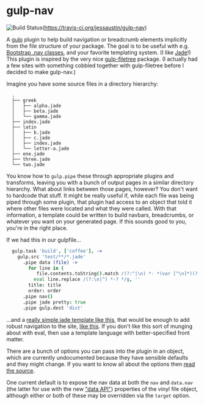 gulp-nav
========

![Build Status](https://travis-ci.org/jessaustin/gulp-nav.svg?branch=master)(https://travis-ci.org/jessaustin/gulp-nav)

A [gulp](https://github.com/gulpjs/gulp) plugin to help build navigation or
breadcrumb elements implicitly from the file structure of your package. The
goal is to be useful with e.g. [Bootstrap .nav
classes](http://getbootstrap.com/components/#nav), and your favorite templating
system. (I like [Jade](http://jade-lang.com/)!) This plugin is inspired by the
very nice [gulp-filetree](https://github.com/0x01/gulp-filetree) package. (I
actually had a few sites with something cobbled together with gulp-filetree
before I decided to make gulp-nav.)

Imagine you have some source files in a directory hierarchy:
```
  .
  ├── greek
  │   ├── alpha.jade
  │   ├── beta.jade
  │   └── gamma.jade
  ├── index.jade
  ├── latin
  │   ├── b.jade
  │   ├── c.jade
  │   ├── index.jade
  │   └── letter-a.jade
  ├── one.jade
  ├── three.jade
  └── two.jade
```
You know how to `gulp.pipe` these through appropriate plugins and transforms,
leaving you with a bunch of output pages in a similar directory hierarchy. What
about links between those pages, however? You don't want to hardcode that
stuff. It might be really useful if, while each file was being piped through
some plugin, that plugin had access to an object that told it where other files
were located and what they were called. With that information, a template could
be written to build navbars, breadcrumbs, or whatever you want on your
generated page. If this sounds good to you, you're in the right place.

If we had this in our gulpfile...

```coffeescript
  gulp.task 'build', ['coffee'], ->
    gulp.src 'test/**/*.jade'
      .pipe data (file) ->
        for line in (
           file.contents.toString().match /(?:^|\n) *- *(var [^\n]*)(?:$|\n)/g)
          eval line.replace /(?:\n|^) *-? */g, ''
        title: title
        order: order
      .pipe nav()
      .pipe jade pretty: true
      .pipe gulp.dest 'dist'
```
...and a [really simple jade template like this](test/index.jade), that would
be enough to add robust navigation to the site, [like
this](http://jessaustin.github.io/gulp-nav/). If you don't like this sort of
munging about with eval, then use a template language with better-specified
front matter.

There are a bunch of options you can pass into the plugin in an object, which
are currently undocumented because they have sensible defaults and they might
change. If you want to know all about the options then [read the
source](gulp-nav.coffee#L27-L35).

One current default is to expose the nav data at both the `nav` and `data.nav`
(the latter for use with the new ["data
API"](https://github.com/colynb/gulp-data#note-to-gulp-plugin-authors))
properties of the vinyl file object, although either or both of these may be
overridden via the `target` option.
